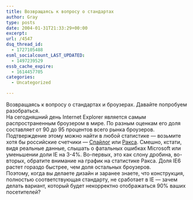 ```yaml
---
title: Возвращаясь к вопросу о стандартах
author: Gray
type: posts
date: 2004-01-31T21:33:29+00:00
excerpt:
url: /4547
dsq_thread_id:
  - 1727105488
esml_socialcount_LAST_UPDATED:
  - 1497239529
essb_cache_expire:
  - 1614457705
categories:
  - Uncategorized

---
```








Возвращаясь к вопросу о стандартах и броузерах. Давайте попробуем разобраться.  
На сегодняшний день Internet Explorer является самым распространенным броузером в мире. По разным оценкам его доля составляет от 90 до 95 процентов всего рынка броузеров. Подтверждение этому можно найти в любой статистике &#8212; возьмите хотя бы российские счетчики &#8212; <a href="http://gs.spylog.ru/interesting.phtml?id=54&#038;PHPSESSID=e58536eafe16a84fe42137135f58b3d9" target="_blank">Спайлог</a> или <a href="http://www.liveinternet.ru/stat/ru/browsers.html?date=2004-01-31;period=month" target="_blank">Ракса</a>. Смешно, кстати, видя реальные данные, слышать о фатальных ошибках Microsoft или уменьшении доли IE на 3-4%. Во-первых, это как слону дробина, во-вторых, обратите внимание на график на статистике Ракса. Доля IE6 растет гораздо быстрее, чем доля остальных броузеров.  
Поэтому, когда вы делаете дизайн и заранее знаете, что конструкция, полностью соответствующая стандарту, не сработает в IE &#8212; зачем делать вариант, который будет некорректно отображаться 90% ваших посетителей?